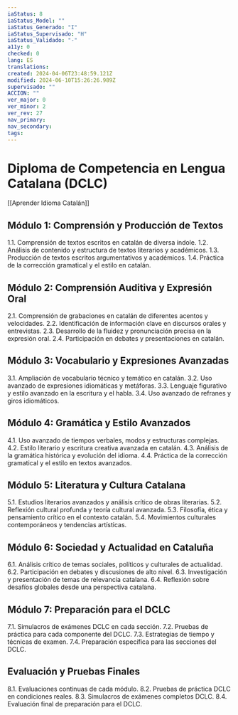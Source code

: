 ```yaml
---
iaStatus: 8
iaStatus_Model: ""
iaStatus_Generado: "I"
iaStatus_Supervisado: "H"
iaStatus_Validado: "-"
a11y: 0
checked: 0
lang: ES
translations: 
created: 2024-04-06T23:48:59.121Z
modified: 2024-06-10T15:26:26.989Z
supervisado: ""
ACCION: ""
ver_major: 0
ver_minor: 2
ver_rev: 27
nav_primary: 
nav_secondary: 
tags:
---
```

# Diploma de Competencia en Lengua Catalana (DCLC)

[[Aprender Idioma Catalán]]

## Módulo 1: Comprensión y Producción de Textos

1.1. Comprensión de textos escritos en catalán de diversa índole.
1.2. Análisis de contenido y estructura de textos literarios y académicos.
1.3. Producción de textos escritos argumentativos y académicos.
1.4. Práctica de la corrección gramatical y el estilo en catalán.

## Módulo 2: Comprensión Auditiva y Expresión Oral

2.1. Comprensión de grabaciones en catalán de diferentes acentos y velocidades.
2.2. Identificación de información clave en discursos orales y entrevistas.
2.3. Desarrollo de la fluidez y pronunciación precisa en la expresión oral.
2.4. Participación en debates y presentaciones en catalán.

## Módulo 3: Vocabulario y Expresiones Avanzadas

3.1. Ampliación de vocabulario técnico y temático en catalán.
3.2. Uso avanzado de expresiones idiomáticas y metáforas.
3.3. Lenguaje figurativo y estilo avanzado en la escritura y el habla.
3.4. Uso avanzado de refranes y giros idiomáticos.

## Módulo 4: Gramática y Estilo Avanzados

4.1. Uso avanzado de tiempos verbales, modos y estructuras complejas.
4.2. Estilo literario y escritura creativa avanzada en catalán.
4.3. Análisis de la gramática histórica y evolución del idioma.
4.4. Práctica de la corrección gramatical y el estilo en textos avanzados.

## Módulo 5: Literatura y Cultura Catalana

5.1. Estudios literarios avanzados y análisis crítico de obras literarias.
5.2. Reflexión cultural profunda y teoría cultural avanzada.
5.3. Filosofía, ética y pensamiento crítico en el contexto catalán.
5.4. Movimientos culturales contemporáneos y tendencias artísticas.

## Módulo 6: Sociedad y Actualidad en Cataluña

6.1. Análisis crítico de temas sociales, políticos y culturales de actualidad.
6.2. Participación en debates y discusiones de alto nivel.
6.3. Investigación y presentación de temas de relevancia catalana.
6.4. Reflexión sobre desafíos globales desde una perspectiva catalana.

## Módulo 7: Preparación para el DCLC

7.1. Simulacros de exámenes DCLC en cada sección.
7.2. Pruebas de práctica para cada componente del DCLC.
7.3. Estrategias de tiempo y técnicas de examen.
7.4. Preparación específica para las secciones del DCLC.

## Evaluación y Pruebas Finales

8.1. Evaluaciones continuas de cada módulo.
8.2. Pruebas de práctica DCLC en condiciones reales.
8.3. Simulacros de exámenes completos DCLC.
8.4. Evaluación final de preparación para el DCLC.


